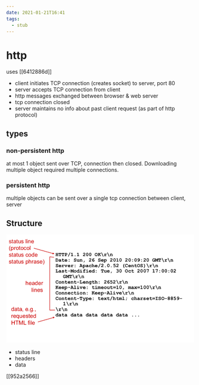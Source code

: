 ```yaml
---
date: 2021-01-21T16:41
tags: 
  - stub
---
```


# http

uses [[6412886d]] 

- client initiates TCP connection (creates socket) to server, port 80
- server accepts TCP connection from client
- http messages exchanged between browser & web server
- tcp connection closed
- server maintains no info about past client request (as part of http protocol)

## types

### non-persistent http

at most 1 object sent over TCP, connection then closed. Downloading multiple object required multiple connections.

### persistent http

multiple objects can be sent over a single tcp connection between client, server

## Structure

![](./static/http-response-eg.jpg)

- status line
- headers
- data

[[952a2566]]
